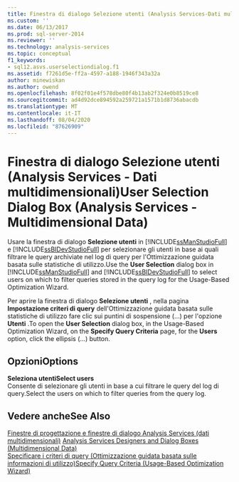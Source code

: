 ```yaml
---
title: Finestra di dialogo Selezione utenti (Analysis Services-Dati multidimensionali) | Microsoft Docs
ms.custom: ''
ms.date: 06/13/2017
ms.prod: sql-server-2014
ms.reviewer: ''
ms.technology: analysis-services
ms.topic: conceptual
f1_keywords:
- sql12.asvs.userselectiondialog.f1
ms.assetid: f7261d5e-ff2a-4597-a188-1946f343a32a
author: minewiskan
ms.author: owend
ms.openlocfilehash: 8f02f01e4f578dbe80f4b13ab2f324e0b8519ce8
ms.sourcegitcommit: ad4d92dce894592a259721a1571b1d8736abacdb
ms.translationtype: MT
ms.contentlocale: it-IT
ms.lasthandoff: 08/04/2020
ms.locfileid: "87626909"
---
```

# <a name="user-selection-dialog-box-analysis-services---multidimensional-data"></a><span data-ttu-id="037f9-102">Finestra di dialogo Selezione utenti (Analysis Services - Dati multidimensionali)</span><span class="sxs-lookup"><span data-stu-id="037f9-102">User Selection Dialog Box (Analysis Services - Multidimensional Data)</span></span>
  <span data-ttu-id="037f9-103">Usare la finestra di dialogo **Selezione utenti** in [!INCLUDE[ssManStudioFull](../includes/ssmanstudiofull-md.md)] e [!INCLUDE[ssBIDevStudioFull](../includes/ssbidevstudiofull-md.md)] per selezionare gli utenti in base ai quali filtrare le query archiviate nel log di query per l'Ottimizzazione guidata basata sulle statistiche di utilizzo.</span><span class="sxs-lookup"><span data-stu-id="037f9-103">Use the **User Selection** dialog box in [!INCLUDE[ssManStudioFull](../includes/ssmanstudiofull-md.md)] and [!INCLUDE[ssBIDevStudioFull](../includes/ssbidevstudiofull-md.md)] to select users on which to filter queries stored in the query log for the Usage-Based Optimization Wizard.</span></span>  
  
 <span data-ttu-id="037f9-104">Per aprire la finestra di dialogo **Selezione utenti** , nella pagina **Impostazione criteri di query** dell'Ottimizzazione guidata basata sulle statistiche di utilizzo fare clic sui puntini di sospensione (...) per l'opzione **Utenti** .</span><span class="sxs-lookup"><span data-stu-id="037f9-104">To open the **User Selection** dialog box, in the Usage-Based Optimization Wizard, on the **Specify Query Criteria** page, for the **Users** option, click the ellipsis (...) button.</span></span>  
  
## <a name="options"></a><span data-ttu-id="037f9-105">Opzioni</span><span class="sxs-lookup"><span data-stu-id="037f9-105">Options</span></span>  
 <span data-ttu-id="037f9-106">**Seleziona utenti**</span><span class="sxs-lookup"><span data-stu-id="037f9-106">**Select users**</span></span>  
 <span data-ttu-id="037f9-107">Consente di selezionare gli utenti in base a cui filtrare le query del log di query.</span><span class="sxs-lookup"><span data-stu-id="037f9-107">Select the users on which to filter queries from the query log.</span></span>  
  
## <a name="see-also"></a><span data-ttu-id="037f9-108">Vedere anche</span><span class="sxs-lookup"><span data-stu-id="037f9-108">See Also</span></span>  
 <span data-ttu-id="037f9-109">[Finestre di progettazione e finestre di dialogo Analysis Services &#40;dati multidimensionali&#41;](analysis-services-designers-and-dialog-boxes-multidimensional-data.md) </span><span class="sxs-lookup"><span data-stu-id="037f9-109">[Analysis Services Designers and Dialog Boxes &#40;Multidimensional Data&#41;](analysis-services-designers-and-dialog-boxes-multidimensional-data.md) </span></span>  
 [<span data-ttu-id="037f9-110">Specificare i criteri di query &#40;Ottimizzazione guidata basata sulle informazioni di utilizzo&#41;</span><span class="sxs-lookup"><span data-stu-id="037f9-110">Specify Query Criteria &#40;Usage-Based Optimization Wizard&#41;</span></span>](specify-query-criteria-usage-based-optimization-wizard.md)  
  
  
